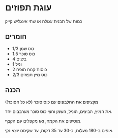 # עוגת תפוזים

כמות של תבנית עגולה או שתי אינגליש קייק

## חומרים

- 1/3 כוס שמן
- 1.5 כוס סוכר
- 4 ביצים
- 1 וניל
- 2 כוסות קמח תופח
- 2/3 כוס מיץ תפוזים

## הכנה

מקציפים את החלבונים עם כוס סוכר (לא כל הסוכר!)

את המיץ, הביצים, הוניל, השמן וחצי כוס סוכר מערבבים יחד.

מוסיפים את הקמח, ואז מקפלים עם הקצף.

אופים ב-180 מעלות, כ-30 עד 35 דקות, עד שקיסם יוצא נקי.
